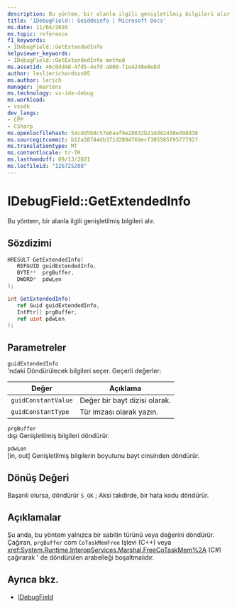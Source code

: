 ```yaml
---
description: Bu yöntem, bir alanla ilgili genişletilmiş bilgileri alır.
title: 'IDebugField:: Geiddeınfo | Microsoft Docs'
ms.date: 11/04/2016
ms.topic: reference
f1_keywords:
- IDebugField::GetExtendedInfo
helpviewer_keywords:
- IDebugField::GetExtendedInfo method
ms.assetid: 46c0dd4d-4fd5-4efd-a908-71e4248e8e8d
author: leslierichardson95
ms.author: lerich
manager: jmartens
ms.technology: vs-ide-debug
ms.workload:
- vssdk
dev_langs:
- CPP
- CSharp
ms.openlocfilehash: 54cdd5b8c57e6aaf9e28832b21dd82430ed98d38
ms.sourcegitcommit: b12a38744db371d2894769ecf305585f9577792f
ms.translationtype: MT
ms.contentlocale: tr-TR
ms.lasthandoff: 09/13/2021
ms.locfileid: "126725208"
---
```

# <a name="idebugfieldgetextendedinfo"></a>IDebugField::GetExtendedInfo
Bu yöntem, bir alanla ilgili genişletilmiş bilgileri alır.

## <a name="syntax"></a>Sözdizimi

```cpp
HRESULT GetExtendedInfo( 
   REFGUID guidExtendedInfo,
   BYTE**  prgBuffer,
   DWORD*  pdwLen
);
```

```csharp
int GetExtendedInfo(
   ref Guid guidExtendedInfo,
   IntPtr[] prgBuffer,
   ref uint pdwLen
);
```

## <a name="parameters"></a>Parametreler
`guidExtendedInfo`\
'ndaki Döndürülecek bilgileri seçer. Geçerli değerler:

|Değer|Açıklama|
|-----------|-----------------|
|`guidConstantValue`|Değer bir bayt dizisi olarak.|
|`guidConstantType`|Tür imzası olarak yazın.|

`prgBuffer`\
dışı Genişletilmiş bilgileri döndürür.

`pdwLen`\
[in, out] Genişletilmiş bilgilerin boyutunu bayt cinsinden döndürür.

## <a name="return-value"></a>Dönüş Değeri
 Başarılı olursa, döndürür `S_OK` ; Aksi takdirde, bir hata kodu döndürür.

## <a name="remarks"></a>Açıklamalar
 Şu anda, bu yöntem yalnızca bir sabitin türünü veya değerini döndürür. Çağıran, `prgBuffer` com `CoTaskMemFree` Işlevi (C++) veya <xref:System.Runtime.InteropServices.Marshal.FreeCoTaskMem%2A> (C#) çağırarak ' de döndürülen arabelleği boşaltmalıdır.

## <a name="see-also"></a>Ayrıca bkz.
- [IDebugField](../../../extensibility/debugger/reference/idebugfield.md)
